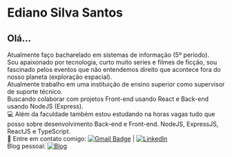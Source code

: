 # Ediano Silva Santos

## Olá…

Atualmente faço bacharelado em sistemas de informação (5º período).
<br/>Sou apaixonado por tecnologia, curto muito series e filmes de ficção, sou fascinado pelos eventos que não entendemos direito que acontece fora do nosso planeta (exploração espacial).
<br/>Atualmente trabalho em uma instituição de ensino superior como supervisor de suporte técnico.
<br/>Buscando colaborar com projetos Front-end usando React e Back-end usando NodeJS (Express).
<br/> :computer: Além da faculdade também estou estudando na horas vagas tudo que posso sobre desenvolvimento Back-end e Front-end. NodeJS, ExpressJS, ReactJS e TypeScript.
<br/> :email: Entre em contato comigo: [![Gmail Badge](https://img.shields.io/badge/Gmail-ess.ediano%40gmail.com-red)](mailto:ess.ediano@gmail.com) | [![LinkedIn](https://img.shields.io/badge/LinkedIn-https%3A%2F%2Fwww.linkedin.com%2Fin%2Fediano-blue)](https://www.linkedin.com/in/ediano)
<br/>Blog pessoal: [![Blog](https://img.shields.io/badge/Blog-https%3A%2F%2Finsideblock.com-blue)](https://insideblock.com)

